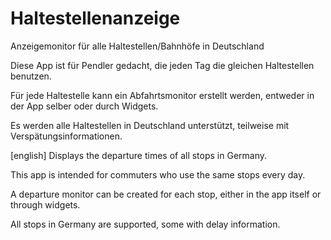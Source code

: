 # Haltestellenanzeige
Anzeigemonitor für alle Haltestellen/Bahnhöfe in Deutschland

Diese App ist für Pendler gedacht, die jeden Tag die gleichen Haltestellen benutzen.

Für jede Haltestelle kann ein Abfahrtsmonitor erstellt werden, entweder in der App selber oder durch Widgets.

Es werden alle Haltestellen in Deutschland unterstützt, teilweise mit Verspätungsinformationen.


[english]
Displays the departure times of all stops in Germany.

This app is intended for commuters who use the same stops every day.

A departure monitor can be created for each stop, either in the app itself or through widgets.

All stops in Germany are supported, some with delay information.

